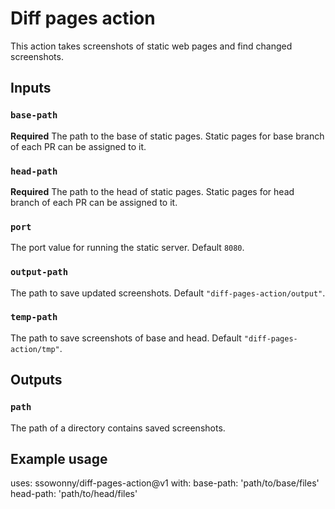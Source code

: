 # Diff pages action

This action takes screenshots of static web pages and find changed screenshots.

## Inputs

### `base-path`

**Required** The path to the base of static pages. Static pages for base branch of
each PR can be assigned to it.

### `head-path`

**Required** The path to the head of static pages. Static pages for head branch of
each PR can be assigned to it.

### `port`

The port value for running the static server. Default `8080`.

### `output-path`

The path to save updated screenshots. Default `"diff-pages-action/output"`.

### `temp-path`

The path to save screenshots of base and head. Default `"diff-pages-action/tmp"`.

## Outputs

### `path`

The path of a directory contains saved screenshots.

## Example usage

uses: ssowonny/diff-pages-action@v1
with:
  base-path: 'path/to/base/files'
  head-path: 'path/to/head/files'
